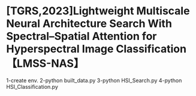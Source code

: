 # [TGRS,2023]Lightweight Multiscale Neural Architecture Search With Spectral–Spatial Attention for Hyperspectral Image Classification【LMSS-NAS】
1-create env.
2-python built_data.py
3-python HSI_Search.py
4-python HSI_Classification.py
